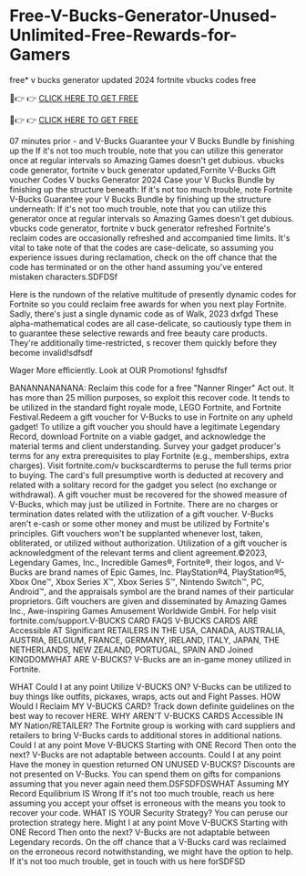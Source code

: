 # Free-V-Bucks-Generator-Unused-Unlimited-Free-Rewards-for-Gamers
free* v bucks generator updated 2024 fortnite vbucks codes free

🔴👉 👉 [CLICK HERE TO GET FREE](https://theprofitsblog.com/gift-card/)


🔴👉 👉 [CLICK HERE TO GET FREE](https://theprofitsblog.com/gift-card/)


07 minutes prior - and V-Bucks Guarantee your V Bucks Bundle by finishing up the If it's not too much trouble, note that you can utilize this generator once at regular intervals so Amazing Games doesn't get dubious. vbucks code generator, fortnite v buck generator updated,Fornite V-Bucks Gift voucher Codes V bucks Generator 2024 Case your V Bucks Bundle by finishing up the structure beneath: If it's not too much trouble, note Fortnite V-Bucks Guarantee your V Bucks Bundle by finishing up the structure underneath: If it's not too much trouble, note that you can utilize this generator once at regular intervals so Amazing Games doesn't get dubious. vbucks code generator, fortnite v buck generator refreshed Fortnite's reclaim codes are occasionally refreshed and accompanied time limits. It's vital to take note of that the codes are case-delicate, so assuming you experience issues during reclamation, check on the off chance that the code has terminated or on the other hand assuming you've entered mistaken characters.SDFDSf

Here is the rundown of the relative multitude of presently dynamic codes for Fortnite so you could reclaim free awards for when you next play Fortnite. Sadly, there's just a single dynamic code as of Walk, 2023 dxfgd These alpha-mathematical codes are all case-delicate, so cautiously type them in to guarantee these selective rewards and free beauty care products. They're additionally time-restricted, s recover them quickly before they become invalid!sdfsdf

Wager More efficiently. Look at OUR Promotions! fghsdfsf

BANANNANANANA: Reclaim this code for a free "Nanner Ringer" Act out. It has more than 25 million purposes, so exploit this recover code. It tends to be utilized in the standard fight royale mode, LEGO Fortnite, and Fortnite Festival.Redeem a gift voucher for V-Bucks to use in Fortnite on any upheld gadget! To utilize a gift voucher you should have a legitimate Legendary Record, download Fortnite on a viable gadget, and acknowledge the material terms and client understanding. Survey your gadget producer's terms for any extra prerequisites to play Fortnite (e.g., memberships, extra charges). Visit fortnite.com/v buckscardterms to peruse the full terms prior to buying. The card's full presumptive worth is deducted at recovery and related with a solitary record for the gadget you select (no exchange or withdrawal). A gift voucher must be recovered for the showed measure of V-Bucks, which may just be utilized in Fortnite. There are no charges or termination dates related with the utilization of a gift voucher. V-Bucks aren't e-cash or some other money and must be utilized by Fortnite's principles. Gift vouchers won't be supplanted whenever lost, taken, obliterated, or utilized without authorization. Utilization of a gift voucher is acknowledgment of the relevant terms and client agreement.©2023, Legendary Games, Inc., Incredible Games®, Fortnite®, their logos, and V-Bucks are brand names of Epic Games, Inc. PlayStation®4, PlayStation®5, Xbox One™, Xbox Series X™, Xbox Series S™, Nintendo Switch™, PC, Android™, and the appraisals symbol are the brand names of their particular proprietors. Gift vouchers are given and disseminated by Amazing Games Inc., Awe-inspiring Games Amusement Worldwide GmbH. For help visit fortnite.com/support.V-BUCKS CARD FAQS V-BUCKS CARDS ARE Accessible AT Significant RETAILERS IN THE USA, CANADA, AUSTRALIA, AUSTRIA, BELGIUM, FRANCE, GERMANY, IRELAND, ITALY, JAPAN, THE NETHERLANDS, NEW ZEALAND, PORTUGAL, SPAIN AND Joined KINGDOMWHAT ARE V-BUCKS? V-Bucks are an in-game money utilized in Fortnite.

WHAT Could I at any point Utilize V-BUCKS ON? V-Bucks can be utilized to buy things like outfits, pickaxes, wraps, acts out and Fight Passes. HOW Would I Reclaim MY V-BUCKS CARD? Track down definite guidelines on the best way to recover HERE. WHY AREN'T V-BUCKS CARDS Accessible IN MY Nation/RETAILER? The Fortnite group is working with card suppliers and retailers to bring V-Bucks cards to additional stores in additional nations. Could I at any point Move V-BUCKS Starting with ONE Record Then onto the next? V-Bucks are not adaptable between accounts. Could I at any point Have the money in question returned ON UNUSED V-BUCKS? Discounts are not presented on V-Bucks. You can spend them on gifts for companions assuming that you never again need them.DSFSDFDSWHAT Assuming MY Record Equilibrium IS Wrong If it's not too much trouble, reach us here assuming you accept your offset is erroneous with the means you took to recover your code. WHAT IS YOUR Security Strategy? You can peruse our protection strategy here. Might I at any point Move V-BUCKS Starting with ONE Record Then onto the next? V-Bucks are not adaptable between Legendary records. On the off chance that a V-Bucks card was reclaimed on the erroneous record notwithstanding, we might have the option to help. If it's not too much trouble, get in touch with us here forSDFSD
